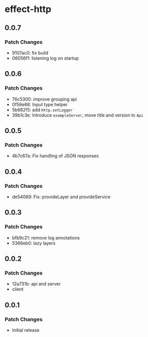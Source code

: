 # effect-http

## 0.0.7

### Patch Changes

- 9107ac0: fix build
- 06056f1: listening log on startup

## 0.0.6

### Patch Changes

- 76c5300: improve grouping api
- 0f58e68: Input type helper
- 5b682f5: add `Http.setLogger`
- 39b1c3e: Introduce `exampleServer`, move title and version to `Api`

## 0.0.5

### Patch Changes

- 4b7c67a: Fix handling of JSON responses

## 0.0.4

### Patch Changes

- de54069: Fix: provideLayer and provideService

## 0.0.3

### Patch Changes

- bfb9c21: remove log annotations
- 5366eb0: lazy layers

## 0.0.2

### Patch Changes

- 12a731b: api and server
- client

## 0.0.1

### Patch Changes

- Initial release
